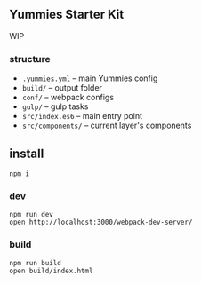 ## Yummies Starter Kit

WIP

### structure

* `.yummies.yml` – main Yummies config
* `build/` – output folder
* `conf/` – webpack configs
* `gulp/` – gulp tasks
* `src/index.es6` – main entry point
* `src/components/` – current layer's components

## install

```
npm i
```

### dev

```
npm run dev
open http://localhost:3000/webpack-dev-server/
```

### build

```
npm run build
open build/index.html
```
